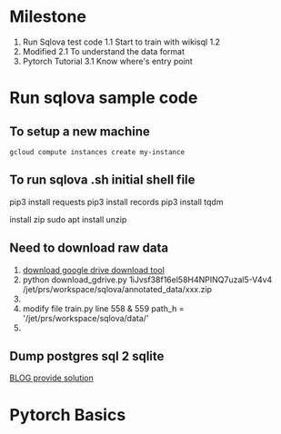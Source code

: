 # Milestone
1. Run Sqlova test code
	1.1 Start to train with wikisql
	1.2
2.	 Modified 
	2.1 To understand the data format
3. Pytorch Tutorial
	3.1 Know where's entry point

# Run sqlova sample code
## To setup a new machine
```
gcloud compute instances create my-instance
```
## To run sqlova .sh initial shell file
pip3 install requests
pip3 install records
pip3 install tqdm

install zip
sudo apt install unzip

## Need to download raw data

 1. [download google drive download tool](https://medium.com/tinghaochen/how-to-download-files-from-google-drive-through-terminal-4a6802707dbb)
 2. python download_gdrive.py 1iJvsf38f16el58H4NPINQ7uzal5-V4v4 /jet/prs/workspace/sqlova/annotated_data/xxx.zip
 3. 
 4. modify file train.py line 558 & 559 path_h = '/jet/prs/workspace/sqlova/data/'
 5. 
## Dump postgres sql 2 sqlite
[BLOG provide solution](https://manuelvanrijn.nl/blog/2012/01/18/convert-postgresql-to-sqlite/)



# Pytorch Basics
## 
<!--stackedit_data:
eyJoaXN0b3J5IjpbMTk3NjA1NTA0NywxMjcyNDcxOTI2LC02MT
YwOTQyMTVdfQ==
-->